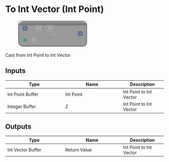 # To Int Vector (Int Point)

<div align="left" data-full-width="false">

<figure><img src="To_Int_Vector_(Int_Point).png" alt=""><figcaption></figcaption></figure>

</div>

Cast from Int Point to Int Vector

## Inputs

<table>
<thead><tr><th width="170">Type</th><th width="170">Name</th><th>Description</th></tr></thead>
<tbody>
<tr><td>Int Point Buffer</td><td>Int Point</td><td>Int Point to Int Vector</td></tr>
<tr><td>Integer Buffer</td><td>Z</td><td>Int Point to Int Vector</td></tr>
</tbody>
</table>

## Outputs

<table>
<thead><tr><th width="170">Type</th><th width="170">Name</th><th>Description</th></tr></thead>
<tbody>
<tr><td>Int Vector Buffer</td><td>Return Value</td><td>Int Point to Int Vector</td></tr>
</tbody>
</table>